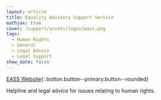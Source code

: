 ```yaml
---
layout: article
title: Equality Advisory Support Service
mathjax: true
cover: /support/assets/logos/eass.png
tags:
  - Human Rights
  - General
  - Legal Advice
  - Legal Support
show_date: false
---
```


[EASS Website](http://www.equalityadvisoryservice.com/){:.button.button--primary.button--rounded}

Helpline and legal advice for issues relating to human rights.
